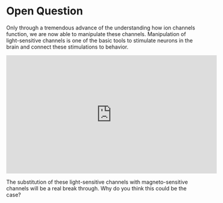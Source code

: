 # Open Question

Only through a tremendous advance of the understanding how ion channels function, we are now able to manipulate these channels. Manipulation of light-sensitive channels is one of the basic tools to stimulate neurons in the brain and connect these stimulations to behavior.   

<iframe width="560" height="315" src="https://www.youtube.com/embed/I64X7vHSHOE" frameborder="0" allow="accelerometer; autoplay; encrypted-media; gyroscope; picture-in-picture" allowfullscreen></iframe>


The substitution of these light-sensitive channels with magneto-sensitive channels will be a real break through. Why do you think this could be the case?